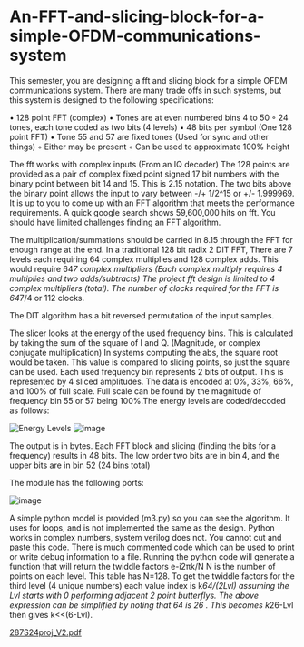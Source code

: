# An-FFT-and-slicing-block-for-a-simple-OFDM-communications-system

This semester, you are designing a fft and slicing block for a simple OFDM communications system. There are many trade offs in such systems, but this system is designed to the following specifications:

• 128 point FFT (complex)
• Tones are at even numbered bins 4 to 50
◦ 24 tones, each tone coded as two bits (4 levels) ▪ 48 bits per symbol (One 128 point FFT)
• Tone 55 and 57 are fixed tones (Used for sync and other things) ◦ Either may be present
◦ Can be used to approximate 100% height

The fft works with complex inputs (From an IQ decoder) The 128 points are provided as a pair of complex fixed point signed 17 bit numbers with the binary point between bit 14 and 15. This is 2.15 notation. The two bits above the binary point allows the input to vary between -/+ 1/2^15 or +/- 1.999969.
It is up to you to come up with an FFT algorithm that meets the performance requirements. A quick google search shows 59,600,000 hits on fft. You should have limited challenges finding an FFT algorithm.

The multiplication/summations should be carried in 8.15 through the FFT for enough range at the end.
In a traditional 128 bit radix 2 DIT FFT, There are 7 levels each requiring 64 complex multiplies and 128 complex adds. This would require 64*7 complex multipliers (Each complex multiply requires 4 multiplies and two adds/subtracts) The project fft design is limited to 4 complex multipliers (total). The number of clocks required for the FFT is 64*7/4 or 112 clocks.

The DIT algorithm has a bit reversed permutation of the input samples.

The slicer looks at the energy of the used frequency bins. This is calculated by taking the sum of the square of I and Q. (Magnitude, or complex conjugate multiplication) In systems computing the abs, the square root would be taken. This value is compared to slicing points, so just the square can be used.
Each used frequency bin represents 2 bits of output. This is represented by 4 sliced amplitudes. The data is encoded at 0%, 33%, 66%, and 100% of full scale. Full scale can be found by the magnitude of frequency bin 55 or 57 being 100%.The energy levels are coded/decoded as follows:

![Energy Levels](https://github.com/KashyapKurella3000/An-FFT-and-slicing-block-for-a-simple-OFDM-communications-system/assets/107281469/242667fb-f06c-46a1-9813-89734e9e351a)
![image](https://github.com/KashyapKurella3000/An-FFT-and-slicing-block-for-a-simple-OFDM-communications-system/assets/107281469/2524c2cf-e6b0-4d1b-be5b-54adfcdf252e)


The output is in bytes. Each FFT block and slicing (finding the bits for a frequency) results in 48 bits. The low order two bits are in bin 4, and the upper bits are in bin 52 (24 bins total)

The module has the following ports:

![image](https://github.com/KashyapKurella3000/An-FFT-and-slicing-block-for-a-simple-OFDM-communications-system/assets/107281469/2b214006-1c4f-4692-bfd8-76a8214355da)

A simple python model is provided (m3.py) so you can see the algorithm. It uses for loops, and is not implemented the same as the design. Python works in complex numbers, system verilog does not. You cannot cut and paste this code. There is much commented code which can be used to print or write debug information to a file. Running the python code will generate a function that will return the twiddle factors e-i2πk/N N is the number of points on each level. This table has N=128. To get the twiddle factors for the third level (4 unique numbers) each value index is k*64/(2Lvl) assuming the Lvl starts with 0 performing adjacent 2 point butterflys. The above expression can be simplified by noting that 64 is 26 . This becomes k*26-Lvl then gives k<<(6-Lvl).


[287S24proj_V2.pdf](https://github.com/user-attachments/files/16023603/287S24proj_V2.pdf)


